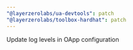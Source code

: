 ```yaml
---
"@layerzerolabs/ua-devtools": patch
"@layerzerolabs/toolbox-hardhat": patch
---
```


Update log levels in OApp configuration
